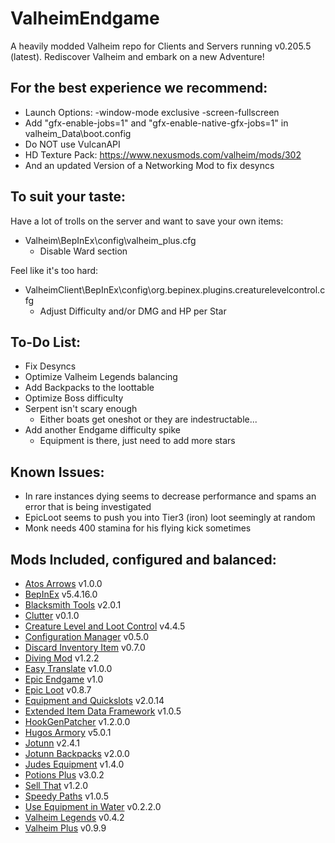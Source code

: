 # ValheimEndgame
A heavily modded Valheim repo for Clients and Servers running v0.205.5 (latest). Rediscover Valheim and embark on a new Adventure!

## For the best experience we recommend:
- Launch Options: -window-mode exclusive -screen-fullscreen
- Add "gfx-enable-jobs=1" and "gfx-enable-native-gfx-jobs=1" in valheim_Data\boot.config
- Do NOT use VulcanAPI
- HD Texture Pack: https://www.nexusmods.com/valheim/mods/302
- And an updated Version of a Networking Mod to fix desyncs

## To suit your taste:
Have a lot of trolls on the server and want to save your own items:
- Valheim\BepInEx\config\valheim_plus.cfg
   - Disable Ward section

Feel like it's too hard:
- ValheimClient\BepInEx\config\org.bepinex.plugins.creaturelevelcontrol.cfg
   - Adjust Difficulty and/or DMG and HP per Star

## To-Do List:
- Fix Desyncs
- Optimize Valheim Legends balancing
- Add Backpacks to the loottable
- Optimize Boss difficulty
- Serpent isn't scary enough
   - Either boats get oneshot or they are indestructable...
- Add another Endgame difficulty spike
   - Equipment is there, just need to add more stars

## Known Issues:
- In rare instances dying seems to decrease performance and spams an error that is being investigated
- EpicLoot seems to push you into Tier3 (iron) loot seemingly at random
- Monk needs 400 stamina for his flying kick sometimes

## Mods Included, configured and balanced:
- [Atos Arrows](https://www.nexusmods.com/valheim/mods/1301) v1.0.0
- [BepInEx](https://valheim.thunderstore.io/package/denikson/BepInExPack_Valheim/) v5.4.16.0
- [Blacksmith Tools](https://valheim.thunderstore.io/package/GoldenJude/Blacksmiths_tools/) v2.0.1
- [Clutter](https://www.nexusmods.com/valheim/mods/1350) v0.1.0
- [Creature Level and Loot Control](https://valheim.thunderstore.io/package/Smoothbrain/CreatureLevelAndLootControl/) v4.4.5
- [Configuration Manager](https://github.com/aedenthorn/ValheimMods/tree/master/ConfigurationManager) v0.5.0
- [Discard Inventory Item](https://www.nexusmods.com/valheim/mods/45) v0.7.0
- [Diving Mod](https://www.nexusmods.com/valheim/mods/1271) v1.2.2
- [Easy Translate](https://github.com/MLIMG/Easy-Translate) v1.0.0
- [Epic Endgame](https://www.nexusmods.com/valheim/mods/1505) v1.0
- [Epic Loot](https://github.com/RandyKnapp/ValheimMods/tree/main/EpicLoot) v0.8.7
- [Equipment and Quickslots](https://github.com/RandyKnapp/ValheimMods/tree/main/EquipmentAndQuickSlots) v2.0.14
- [Extended Item Data Framework](https://github.com/RandyKnapp/ValheimMods/tree/main/ExtendedItemDataFramework) v1.0.5
- [HookGenPatcher](https://github.com/harbingerofme/Bepinex.Monomod.HookGenPatcher) v1.2.0.0
- [Hugos Armory](https://github.com/Hugo-the-Dwarf/ValheimMoreTwoHanders) v5.0.1
- [Jotunn](https://github.com/Valheim-Modding/Jotunn) v2.4.1
- [Jotunn Backpacks](https://www.nexusmods.com/valheim/mods/1416) v2.0.0
- [Judes Equipment](https://valheim.thunderstore.io/package/GoldenJude/Judes_Equipment/) v1.4.0
- [Potions Plus](https://www.nexusmods.com/valheim/mods/1561) v3.0.2
- [Sell That](https://www.nexusmods.com/valheim/mods/232) v1.2.0
- [Speedy Paths](https://www.nexusmods.com/valheim/mods/452) v1.0.5
- [Use Equipment in Water](https://www.nexusmods.com/valheim/mods/121) v0.2.2.0
- [Valheim Legends](https://www.nexusmods.com/valheim/mods/796) v0.4.2
- [Valheim Plus](https://valheim.plus/) v0.9.9
